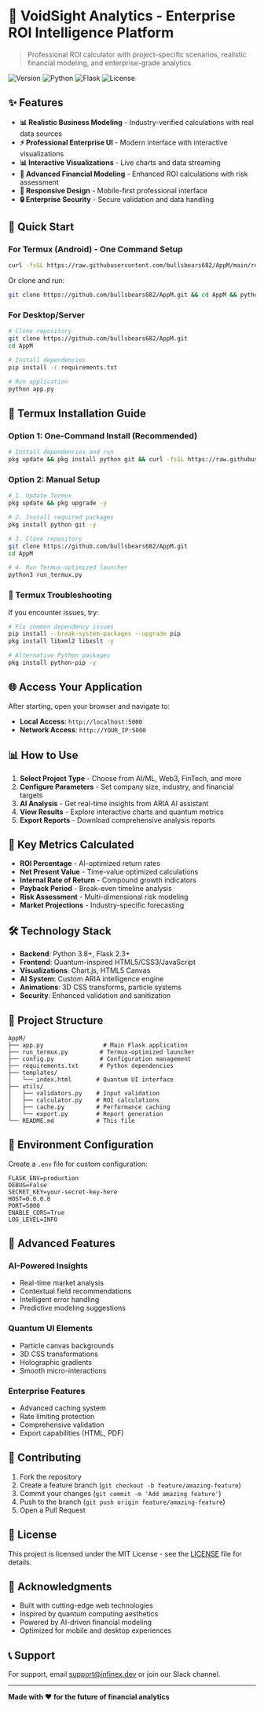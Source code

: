 # 🚀 VoidSight Analytics - Enterprise ROI Intelligence Platform

> Professional ROI calculator with project-specific scenarios, realistic financial modeling, and enterprise-grade analytics

![Version](https://img.shields.io/badge/version-2.0-blue.svg)
![Python](https://img.shields.io/badge/python-3.8+-green.svg)
![Flask](https://img.shields.io/badge/flask-2.3+-red.svg)
![License](https://img.shields.io/badge/license-MIT-yellow.svg)

## ✨ Features

- **📊 Realistic Business Modeling** - Industry-verified calculations with real data sources
- **⚡ Professional Enterprise UI** - Modern interface with interactive visualizations
- **📊 Interactive Visualizations** - Live charts and data streaming
- **🎯 Advanced Financial Modeling** - Enhanced ROI calculations with risk assessment
- **📱 Responsive Design** - Mobile-first professional interface
- **🔒 Enterprise Security** - Secure validation and data handling

## 🚀 Quick Start

### For Termux (Android) - One Command Setup

```bash
curl -fsSL https://raw.githubusercontent.com/bullsbears682/AppM/main/run_termux.py | python3
```

Or clone and run:

```bash
git clone https://github.com/bullsbears682/AppM.git && cd AppM && python3 run_termux.py
```

### For Desktop/Server

```bash
# Clone repository
git clone https://github.com/bullsbears682/AppM.git
cd AppM

# Install dependencies
pip install -r requirements.txt

# Run application
python app.py
```

## 📱 Termux Installation Guide

### Option 1: One-Command Install (Recommended)
```bash
# Install dependencies and run
pkg update && pkg install python git && curl -fsSL https://raw.githubusercontent.com/bullsbears682/AppM/main/run_termux.py | python3
```

### Option 2: Manual Setup
```bash
# 1. Update Termux
pkg update && pkg upgrade -y

# 2. Install required packages
pkg install python git -y

# 3. Clone repository
git clone https://github.com/bullsbears682/AppM.git
cd AppM

# 4. Run Termux-optimized launcher
python3 run_termux.py
```

### 🔧 Termux Troubleshooting

If you encounter issues, try:

```bash
# Fix common dependency issues
pip install --break-system-packages --upgrade pip
pkg install libxml2 libxslt -y

# Alternative Python packages
pkg install python-pip -y
```

## 🌐 Access Your Application

After starting, open your browser and navigate to:

- **Local Access**: `http://localhost:5000`
- **Network Access**: `http://YOUR_IP:5000`

## 📊 How to Use

1. **Select Project Type** - Choose from AI/ML, Web3, FinTech, and more
2. **Configure Parameters** - Set company size, industry, and financial targets
3. **AI Analysis** - Get real-time insights from ARIA AI assistant
4. **View Results** - Explore interactive charts and quantum metrics
5. **Export Reports** - Download comprehensive analysis reports

## 🎯 Key Metrics Calculated

- **ROI Percentage** - AI-optimized return rates
- **Net Present Value** - Time-value optimized calculations
- **Internal Rate of Return** - Compound growth indicators
- **Payback Period** - Break-even timeline analysis
- **Risk Assessment** - Multi-dimensional risk modeling
- **Market Projections** - Industry-specific forecasting

## 🛠️ Technology Stack

- **Backend**: Python 3.8+, Flask 2.3+
- **Frontend**: Quantum-inspired HTML5/CSS3/JavaScript
- **Visualizations**: Chart.js, HTML5 Canvas
- **AI System**: Custom ARIA intelligence engine
- **Animations**: 3D CSS transforms, particle systems
- **Security**: Enhanced validation and sanitization

## 📁 Project Structure

```
AppM/
├── app.py                 # Main Flask application
├── run_termux.py         # Termux-optimized launcher
├── config.py             # Configuration management
├── requirements.txt      # Python dependencies
├── templates/
│   └── index.html       # Quantum UI interface
├── utils/
│   ├── validators.py    # Input validation
│   ├── calculator.py    # ROI calculations
│   ├── cache.py         # Performance caching
│   └── export.py        # Report generation
└── README.md            # This file
```

## 🔐 Environment Configuration

Create a `.env` file for custom configuration:

```env
FLASK_ENV=production
DEBUG=False
SECRET_KEY=your-secret-key-here
HOST=0.0.0.0
PORT=5000
ENABLE_CORS=True
LOG_LEVEL=INFO
```

## 🚀 Advanced Features

### AI-Powered Insights
- Real-time market analysis
- Contextual field recommendations
- Intelligent error handling
- Predictive modeling suggestions

### Quantum UI Elements
- Particle canvas backgrounds
- 3D CSS transformations
- Holographic gradients
- Smooth micro-interactions

### Enterprise Features
- Advanced caching system
- Rate limiting protection
- Comprehensive validation
- Export capabilities (HTML, PDF)

## 🤝 Contributing

1. Fork the repository
2. Create a feature branch (`git checkout -b feature/amazing-feature`)
3. Commit your changes (`git commit -m 'Add amazing feature'`)
4. Push to the branch (`git push origin feature/amazing-feature`)
5. Open a Pull Request

## 📄 License

This project is licensed under the MIT License - see the [LICENSE](LICENSE) file for details.

## 🙏 Acknowledgments

- Built with cutting-edge web technologies
- Inspired by quantum computing aesthetics
- Powered by AI-driven financial modeling
- Optimized for mobile and desktop experiences

## 📞 Support

For support, email support@infinex.dev or join our Slack channel.

---

**Made with ❤️ for the future of financial analytics**